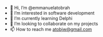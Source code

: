 - 👋 Hi, I’m @emmanuelatobrah
- 👀 I’m interested in software development
- 🌱 I’m currently learning Delphi
- 💞️ I’m looking to collaborate on my projects
- 📫 How to reach me atobjw@gmail.com

<!---
emmanuelatobrah/emmanuelatobrah is a ✨ special ✨ repository because its `README.md` (this file) appears on your GitHub profile.
You can click the Preview link to take a look at your changes.
--->

